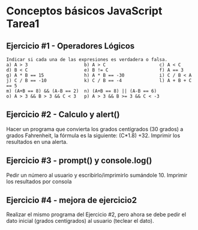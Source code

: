 # Conceptos básicos JavaScript Tarea1


## Ejercicio #1 - Operadores Lógicos

```
Indicar si cada una de las expresiones es verdadera o falsa.
a) A > 3                     b) A > C                    c) A < C
d) B < C                     e) B != C                   f) A == 3
g) A * B == 15               h) A * B == -30             i) C / B < A
j) C / B == -10              k) C / B == -4              l) A + B + C == 5
m) (A+B == 8) && (A-B == 2)  n) (A+B == 8) || (A-B == 6)
o) A > 3 && B > 3 && C < 3   p) A > 3 && B >= 3 && C < -3
```


## Ejercicio #2 - Calculo y alert()

Hacer un programa que convierta los grados centígrados (30 grados) a grados Fahrenheit, la fórmula es la siguiente: (C*1.8) +32. Imprimir los resultados en una alerta.


## Ejercicio #3 - prompt() y console.log()

Pedir un número al usuario y escribirlo/imprimirlo sumándole 10. Imprimir los resultados por consola

## Ejercicio #4 - mejora de ejercicio2

Realizar el mismo programa del Ejercicio #2, pero ahora se debe pedir el dato inicial (grados centígrados) al usuario (teclear el dato).
